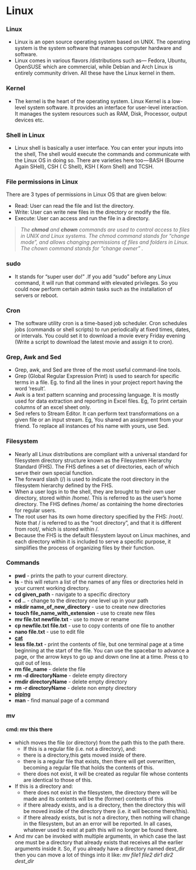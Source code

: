 # Linux

### Linux
- Linux is an open source operating system based on UNIX. The operating system is the system software that manages computer hardware and software.
- Linux comes in various flavors /distributions such as— Fedora, Ubuntu, OpenSUSE which are commercial, while Debian and Arch Linux is entirely community driven. All these have the Linux kernel in them.

### Kernel
- The kernel is the heart of the operating system. Linux Kernel is a low-level system software. It provides an interface for user-level interaction. It manages the system resources such as RAM, Disk, Processor, output devices etc.

### Shell in Linux
- Linux shell is basically a user interface. You can enter your inputs into the shell, The shell would execute the commands and communicate with the Linux OS in doing so. There are varieties here too — BASH (Bourne Again SHell), CSH ( C Shell), KSH ( Korn Shell) and TCSH.

### File permissions in Linux
There are 3 types of permissions in Linux OS that are given below:
- Read: User can read the file and list the directory.
- Write: User can write new files in the directory or modify the file.
- Execute: User can access and run the file in a directory.
> *The **chmod** and **chown** commands are used to control access to files in UNIX and Linux systems. The chmod command stands for “change mode”, and allows changing permissions of files and folders in Linux. The chown command stands for “change owner” .*

### sudo
- It stands for “super user do!” .If you add “sudo” before any Linux command, it will run that command with elevated privileges. So you could now perform certain admin tasks such as the installation of servers or reboot.

### Cron
- The software utility cron is a time-based job scheduler. Cron schedules jobs (commands or shell scripts) to run periodically at fixed times, dates, or intervals. You could set it to download a movie every Friday evening (Write a script to download the latest movie and assign it to cron).

### Grep, Awk and Sed
- Grep, awk, and Sed are three of the most useful command-line tools.
- Grep (Global Regular Expression Print) is used to search for specific terms in a file. Eg. to find all the lines in your project report having the word ‘result’.
- Awk is a text pattern scanning and processing language. It is mostly used for data extraction and reporting in Excel files. Eg, To print certain columns of an excel sheet only.
- Sed refers to Stream Editor. It can perform text transformations on a given file or an input stream. Eg, You shared an assignment from your friend. To replace all instances of his name with yours, use Sed.

### Filesystem
- Nearly all Linux distributions are compliant with a universal standard for filesystem directory structure known as the Filesystem Hierarchy Standard (FHS). The FHS defines a set of directories, each of which serve their own special function.
- The forward slash (/) is used to indicate the root directory in the filesystem hierarchy defined by the FHS.
- When a user logs in to the shell, they are brought to their own user directory, stored within /home/. This is referred to as the user’s home directory. The FHS defines /home/ as containing the home directories for regular users.
- The root user has its own home directory specified by the FHS: /root/. Note that / is referred to as the “root directory”, and that it is different from root/, which is stored within /.
- Because the FHS is the default filesystem layout on Linux machines, and each directory within it is included to serve a specific purpose, it simplifies the process of organizing files by their function.

### Commands
- **pwd** - prints the path to your current directory.
- **ls** - this will return a list of the names of any files or directories held in your current working directory.
- **cd given_path** - navigate to a specific directory
- **cd ..** - change to the directory one level up in your path
- **mkdir name_of_new_directory** - use to create new directories
- **touch file_name_with_extension** - use to create new files
- **mv file.txt newfile.txt** - use to move or rename
- **cp newfile.txt file.txt** - use to copy contents of one file to another
- **nano file.txt** - use to edit file
- **[cat](https://phoenixnap.com/kb/linux-cat-command)** 
- **less file.txt** -  print the contents of file, but one terminal page at a time beginning at the start of the file. You can use the spacebar to advance a page, or the arrow keys to go up and down one line at a time. Press q to quit out of less.
- **rm file_name** - delete the file
- **rm -d directoryName** - delete empty directory
- **rmdir directoryName** - delete empty directory
- **rm -r directoryName** - delete non empty directory
- **[piping](https://www.codementor.io/linux/tutorial/10-things-every-linux-beginner-should-know)**
- **man** - find manual page of a command

### mv
#### cmd: mv this there
- which moves the file (or directory) from the path this to the path there.
	- If this is a regular file (i.e. not a directory), and:
	- there is a directory,this gets moved inside of there.
	- there is a regular file that exists, then there will get overwritten, becoming a regular file that holds the contents of this.
	- there does not exist, it will be created as regular file whose contents are identical to those of this.
- If this is a directory and:
	- there does not exist in the filesystem, the directory there will be made and its contents will be the (former) contents of this
	- if there already exists, and is a directory, then the directory this will be moved inside of the directory there (i.e. it will become there/this).
	- if there already exists, but is not a directory, then nothing will change in the filesystem, but an an error will be reported. In all cases, whatever used to exist at path this will no longer be found there.
- And mv can be invoked with multiple arguments, in which case the last one must be a directory that already exists that receives all the earlier arguments inside it. So, if you already have a directory named dest_dir then you can move a lot of things into it like: *mv file1 file2 dir1 dir2 dest_dir*























